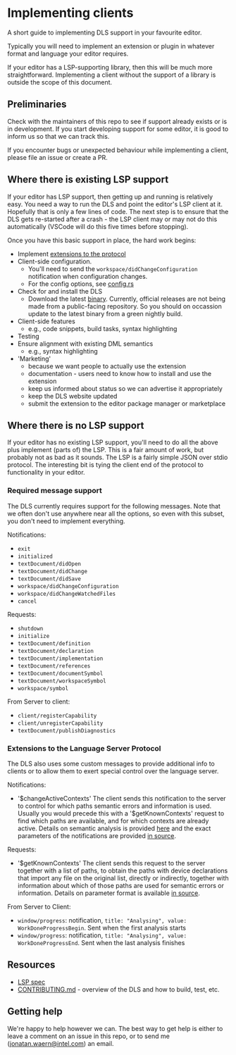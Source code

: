 <!--
  © 2024 Intel Corporation
  SPDX-License-Identifier: Apache-2.0 and MIT
-->
# Implementing clients

A short guide to implementing DLS support in your favourite editor.

Typically you will need to implement an extension or plugin in whatever format
and language your editor requires.

If your editor has a LSP-supporting library, then this will be much more straightforward. Implementing a client without the support of a library is outside the scope of this document.

## Preliminaries

Check with the maintainers of this repo to see if support already exists or is in development. If you start developing support for some editor, it is good to inform us so that we can track this.

If you encounter bugs or unexpected behaviour while implementing a client, please file an issue or create a PR.

## Where there is existing LSP support

If your editor has LSP support, then getting up and running is relatively easy. You
need a way to run the DLS and point the editor's LSP client at it. Hopefully
that is only a few lines of code. The next step is to ensure that the DLS gets
re-started after a crash - the LSP client may or may not do this automatically
(VSCode will do this five times before stopping).

Once you have this basic support in place, the hard work begins:

* Implement [extensions to the protocol](clients.md#extensions-to-the-language-server-protocol)
* Client-side configuration.
  - You'll need to send the `workspace/didChangeConfiguration` notification when
    configuration changes.
  - For the config options, see [config.rs](./src/config.rs#L99-L111)
* Check for and install the DLS
  - Download the latest [binary](https://github.com/intel/dml-language-server/actions/workflows/rust.yml).
    Currently, official releases are not being made from a public-facing repository. So you should on occassion
    update to the latest binary from a green nightly build.
* Client-side features
  - e.g., code snippets, build tasks, syntax highlighting
* Testing
* Ensure alignment with existing DML semantics
  - e.g., syntax highlighting
* 'Marketing'
  - because we want people to actually use the extension
  - documentation - users need to know how to install and use the extension
  - keep us informed about status so we can advertise it appropriately
  - keep the DLS website updated
  - submit the extension to the editor package manager or marketplace

## Where there is no LSP support

If your editor has no existing LSP support, you'll need to do all the above plus
implement (parts of) the LSP. This is a fair amount of work, but probably not as
bad as it sounds. The LSP is a fairly simple JSON over stdio protocol. The
interesting bit is tying the client end of the protocol to functionality in your
editor.

### Required message support

The DLS currently requires support for the following messages. Note that we
often don't use anywhere near all the options, so even with this subset, you
don't need to implement everything.

Notifications:

* `exit`
* `initialized`
* `textDocument/didOpen`
* `textDocument/didChange`
* `textDocument/didSave`
* `workspace/didChangeConfiguration`
* `workspace/didChangeWatchedFiles`
* `cancel`

Requests:

* `shutdown`
* `initialize`
* `textDocument/definition`
* `textDocument/declaration`
* `textDocument/implementation`
* `textDocument/references`
* `textDocument/documentSymbol`
* `textDocument/workspaceSymbol`
* `workspace/symbol`

From Server to client:

* `client/registerCapability`
* `client/unregisterCapability`
* `textDocument/publishDiagnostics`

### Extensions to the Language Server Protocol

The DLS also uses some custom messages to provide additional info to clients or
to allow them to exert special control over the language server.

Notifications:
* '$changeActiveContexts'
  The client sends this notification to the server to control for which paths
  semantic errors and information is used. Usually you would precede this with
  a '\$getKnownContexts' request to find which paths are available, and for which
  contexts are already active. Details on semantic analysis is provided
  [here](CONTRIBUTING.md#analysis) and the exact parameters of the notifications
  are provided [in source](./src/actions/notifications.rs#L253-L257).

Requests:
* '$getKnownContexts'
  The client sends this request to the server together with a list of
  paths, to obtain the paths with device declarations that import any file on
  the original list, directly or indirectly, together with information
  about which of those paths are used for semantic errors or information.
  Details on parameter format is available [in source](./src/actions/requests.rs#L714-L717).

From Server to Client:

* `window/progress`: notification, `title: "Analysing", value: WorkDoneProgressBegin`. Sent when the first analysis starts
* `window/progress`: notification, `title: "Analysing", value: WorkDoneProgressEnd`. Sent when the last analysis finishes

## Resources

* [LSP spec](https://microsoft.github.io/language-server-protocol/specification)
* [CONTRIBUTING.md](CONTRIBUTING.md) - overview of the DLS and how to build, test, etc.

## Getting help

We're happy to help however we can. The best way to get help is either to
leave a comment on an issue in this repo, or to send me (jonatan.waern@intel.com) an email.
